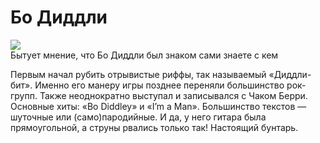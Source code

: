 # Бо Диддли

![](http://lurkmore.so/images/thumb/2/2e/BoDiddley.jpg/180px-BoDiddley.jpg)  
Бытует мнение, что Бо Диддли был знаком сами знаете с кем

Первым начал рубить отрывистые риффы, так называемый «Диддли-бит». Именно его 
манеру игры позднее переняли большинство рок-групп. Также неоднократно 
выступал и записывался с Чаком Берри. Основные хиты: «Bo Diddley» и «I’m a 
Man». Большинство текстов — шуточные или (само)пародийные. И да, у него гитара 
была прямоугольной, а струны рвались только так! Настоящий бунтарь.
